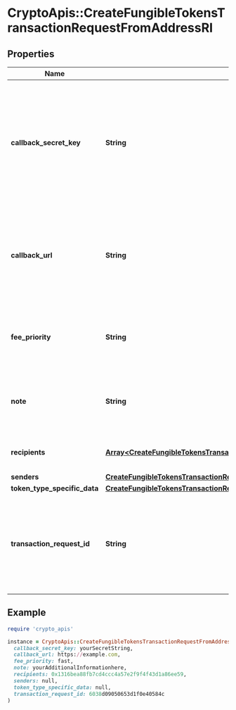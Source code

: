 # CryptoApis::CreateFungibleTokensTransactionRequestFromAddressRI

## Properties

| Name | Type | Description | Notes |
| ---- | ---- | ----------- | ----- |
| **callback_secret_key** | **String** | Represents the Secret Key value provided by the customer. This field is used for security purposes during the callback notification, in order to prove the sender of the callback as Crypto APIs. For more information please see our [Documentation](https://developers.cryptoapis.io/technical-documentation/general-information/callbacks#callback-security). |  |
| **callback_url** | **String** | Represents the URL that is set by the customer where the callback will be received at. The callback notification will be received only if and when the event occurs. &#x60;We support ONLY httpS type of protocol&#x60;. |  |
| **fee_priority** | **String** | Represents the fee priority of the automation, whether it is \&quot;slow\&quot;, \&quot;standard\&quot; or \&quot;fast\&quot;. |  |
| **note** | **String** | Represents an optional note to add a free text in, explaining or providing additional detail on the transaction request. | [optional] |
| **recipients** | [**Array&lt;CreateFungibleTokensTransactionRequestFromAddressRIRecipientsInner&gt;**](CreateFungibleTokensTransactionRequestFromAddressRIRecipientsInner.md) | Defines the destination for the transaction, i.e. the recipient(s). |  |
| **senders** | [**CreateFungibleTokensTransactionRequestFromAddressRISenders**](CreateFungibleTokensTransactionRequestFromAddressRISenders.md) |  |  |
| **token_type_specific_data** | [**CreateFungibleTokensTransactionRequestFromAddressRIS**](CreateFungibleTokensTransactionRequestFromAddressRIS.md) |  |  |
| **transaction_request_id** | **String** | Represents a unique identifier of the transaction request (the request sent to make a transaction), which helps in identifying which callback and which &#x60;referenceId&#x60; concern that specific transaction request. |  |

## Example

```ruby
require 'crypto_apis'

instance = CryptoApis::CreateFungibleTokensTransactionRequestFromAddressRI.new(
  callback_secret_key: yourSecretString,
  callback_url: https://example.com,
  fee_priority: fast,
  note: yourAdditionalInformationhere,
  recipients: 0x1316bea88fb7cd4ccc4a57e2f9f4f43d1a86ee59,
  senders: null,
  token_type_specific_data: null,
  transaction_request_id: 6038d09050653d1f0e40584c
)
```


